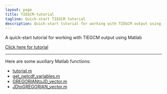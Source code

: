 ```yaml
---
layout: page
title: TIEGCM-tutorial
tagline: Quick-start TIEGCM tutorial
description: Quick-start tutorial for working with TIEGCM output using Matlab
---
```


A quick-start tutorial for working with TIEGCM output using Matlab

[Click here for tutorial](https://suttonek.github.io/TIEGCM-tutorial/tutorial.html)

---

Here are some auxiliary Matlab functions:  

- [tutorial.m](https://suttonek.github.io/TIEGCM-tutorial/tutorial.m)
- [get_netcdf_variables.m](https://suttonek.github.io/TIEGCM-tutorial/get_netcdf_variables.m)
- [GREGORIANtoJD_vector.m](https://suttonek.github.io/TIEGCM-tutorial/GREGORIANtoJD_vector.m)
- [JDtoGREGORIAN_vector.m](https://suttonek.github.io/TIEGCM-tutorial/JDtoGREGORIAN_vector.m)
